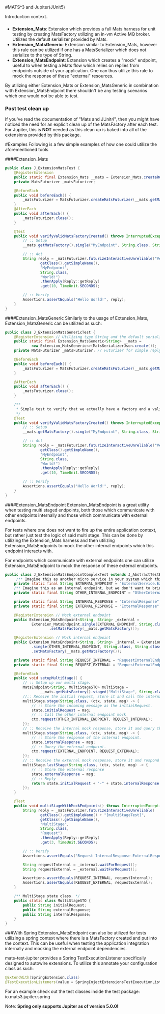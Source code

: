 #MATS^3 and Jupiter(JUnit5)

Introduction context..

### 
* **Extension_Mats**: Extension which provides a full Mats harness for unit testing by creating MatsFactory utilizing an
in-vm Active MQ broker. Utilizes the default serializer provided by Mats.
* **Extension_MatsGeneric**: Extension similar to Extension_Mats, however this rule can be utilized if one has a MatsSerializer
which does not serialize to the type of String.
* **Extension_MatsEndpoint**: Extension which creates a "mock" endpoint, useful to when testing a Mats flow which relies on
replies from endpoints outside of your application. One can thus utilize this rule to mock the response of these 
"external" resources.

By utilizing either Extension_Mats or Extension_MatsGeneric in combination with Extension_MatsEndpoint there shouldn't 
be any testing scenarios which one would not be able to test. 

### Post test clean up
If you've read the documentation of "Mats and JUnit4", then you might have noticed the need for an explicit clean up of the
MatsFactory after each test. For Jupiter, this is **NOT** needed as this clean up is baked into all of
the extensions provided by this package.

#Examples
Following is a few simple examples of how one could utilize the aforementioned tools.

####Extension_Mats

```java
public class J_ExtensionMatsTest {
    @RegisterExtension
    public static final Extension_Mats __mats = Extension_Mats.createRule();
    private MatsFuturizer _matsFuturizer;

    @BeforeEach
    public void beforeEach() {
        _matsFuturizer = MatsFuturizer.createMatsFuturizer(__mats.getMatsFactory(), this.getClass().getSimpleName());
    }
    @AfterEach
    public void afterEach() {
        _matsFuturizer.close();
    }

    @Test
    public void verifyValidMatsFactoryCreated() throws InterruptedException, ExecutionException, TimeoutException {
        // :: Setup
        __mats.getMatsFactory().single("MyEndpoint", String.class, String.class, (ctx, msg) -> "Hello " + msg);

        // :: Act
        String reply = _matsFuturizer.futurizeInteractiveUnreliable("VerifyValidMatsFactory",
                getClass().getSimpleName(),
                "MyEndpoint",
                String.class,
                "World!")
                .thenApply(Reply::getReply)
                .get(10, TimeUnit.SECONDS);

        // :: Verify
        Assertions.assertEquals("Hello World!", reply);
    }
}
```
####Extension_MatsGeneric
Similarly to the usage of Extension_Mats, Extension_MatsGeneric can be utilized as such:
```java
public class J_ExtensionMatsGenericTest {
    @RegisterExtension // Utilizing type String and the default serializer, simply because I did not have another serializer implemented.
    public static final Extension_MatsGeneric<String> __mats =
            new Extension_MatsGeneric<>(MatsSerializerJson.create());
    private MatsFuturizer _matsFuturizer; // Futurizer for simple reply/request.

    @BeforeEach
    public void beforeEach() {
        _matsFuturizer = MatsFuturizer.createMatsFuturizer(__mats.getMatsFactory(), this.getClass().getSimpleName());
    }

    @AfterEach
    public void afterEach() {
        _matsFuturizer.close();
    }

    /**
     * Simple test to verify that we actually have a factory and a valid broker.
     */
    @Test
    public void verifyValidMatsFactoryCreated() throws InterruptedException, ExecutionException, TimeoutException {
        // :: Setup
        __mats.getMatsFactory().single("MyEndpoint", String.class, String.class, (ctx, msg) -> "Hello " + msg);

        // :: Act
        String reply = _matsFuturizer.futurizeInteractiveUnreliable("VerifyValidMatsFactory",
                getClass().getSimpleName(),
                "MyEndpoint",
                String.class,
                "World!")
                .thenApply(Reply::getReply)
                .get(10, TimeUnit.SECONDS);

        // :: Verify
        Assertions.assertEquals("Hello World!", reply);
    }
}
```

####Extension_MatsEndpoint
Extension_MatsEndpoint is a great utility when testing multi staged endpoints, both those which communicate with other
endpoints internally and those which communicate with external endpoints.

For tests where one does not want to fire up the entire application context, but rather just test the
logic of said multi stage. This can be done by utilizing the Extension_Mats harness and then utilizing Extension_MatsEndpoints
to mock the other internal endpoints which this endpoint interacts with.

For endpoints which communicate with external endpoints one can utilize Extension_MatsEndpoint to mock the response of these
external endpoints.

```java
public class J_ExtensionMatsEndpointComplexTest extends J_AbstractTestBase {
     /** Imagine this as another micro service in your system which this multistage communicates with. */
    private static final String EXTERNAL_ENDPOINT = "ExternalService.ExternalHello";
    /** Imagine this as an internal endpoint, but we don't want to bring up the class which contains it. */
    private static final String OTHER_INTERNAL_ENDPOINT = "OtherInternal.OtherHello";

    private static final String INTERNAL_RESPONSE = "InternalResponse";
    private static final String EXTERNAL_RESPONSE = "ExternalResponse";

    @RegisterExtension // Mock external endpoint
    public Extension_MatsEndpoint<String, String> _external =
            Extension_MatsEndpoint.single(EXTERNAL_ENDPOINT, String.class, String.class, (ctx, msg) -> EXTERNAL_RESPONSE)
                    .setMatsFactory(__mats.getMatsFactory());

    @RegisterExtension // Mock internal endpoint
    public Extension_MatsEndpoint<String, String> _internal = Extension_MatsEndpoint
            .single(OTHER_INTERNAL_ENDPOINT, String.class, String.class, (ctx, msg) -> INTERNAL_RESPONSE)
            .setMatsFactory(__mats.getMatsFactory());

    private static final String REQUEST_INTERNAL = "RequestInternalEndpoint";
    private static final String REQUEST_EXTERNAL = "RequestExternalEndpoint";

    @BeforeEach
    public void setupMultiStage() {
        // :: Setup up our multi stage.
        MatsEndpoint<String, MultiStageSTO> multiStage =
                __mats.getMatsFactory().staged("MultiStage", String.class, MultiStageSTO.class);
        //:: Receive the initial request, store it and call the internal mock.
        multiStage.stage(String.class, (ctx, state, msg) -> {
            // :: Store the incoming message as the initialRequest.
            state.initialRequest = msg;
            // :: Call the other internal endpoint mock
            ctx.request(OTHER_INTERNAL_ENDPOINT, REQUEST_INTERNAL);
        });
        // :: Receive the internal mock response, store it and query the external mock endpoint.
        multiStage.stage(String.class, (ctx, state, msg) -> {
            // :: Store the response of the internal endpoint.
            state.internalResponse = msg;
            // :: Query the external endpoint.
            ctx.request(EXTERNAL_ENDPOINT, REQUEST_EXTERNAL);
        });
        // :: Receive the external mock response, store it and respond to the initial request.
        multiStage.lastStage(String.class, (ctx, state, msg) -> {
            // :: Store the external response
            state.externalResponse = msg;
            // :: Reply
            return state.initialRequest + "-" + state.internalResponse + "-" + msg;
        });
    }

    @Test
    public void multiStageWithMockEndpoints() throws InterruptedException, ExecutionException, TimeoutException {
        String reply = _matsFuturizer.futurizeInteractiveUnreliable(
                getClass().getSimpleName() + "[multiStageTest]",
                getClass().getSimpleName(),
                "MultiStage",
                String.class,
                "Request")
                .thenApply(Reply::getReply)
                .get(3, TimeUnit.SECONDS);

        // :: Verify
        Assertions.assertEquals("Request-InternalResponse-ExternalResponse", reply);

        String requestInternal = _internal.waitForRequest();
        String requestExternal = _external.waitForRequest();

        Assertions.assertEquals(REQUEST_INTERNAL, requestInternal);
        Assertions.assertEquals(REQUEST_EXTERNAL, requestExternal);
    }

    /** MultiStage state class. */
    public static class MultiStageSTO {
        public String initialRequest;
        public String externalResponse;
        public String internalResponse;
    }
}
```

###With Spring
Extension_MatsEndpoint can also be utilized for tests utilizing a spring context where there is a MatsFactory created and put
into the context. This can be useful when testing the application integration internally and mocking the external 
endpoint dependencies.

mats-test-jupiter provides a Spring TestExecutionListener specifically designed to autowire extensions. To utilize this
annotate your configuration class as such:
```java
@ExtendWith(SpringExtension.class)
@TestExecutionListeners(value = SpringInjectExtensionsTestExecutionListener.class, mergeMode = MergeMode.MERGE_WITH_DEFAULTS)
```
For an example check out the test classes inside the test package: io.mats3.jupiter.spring

Note: **Spring only supports Jupiter as of version 5.0.0!**